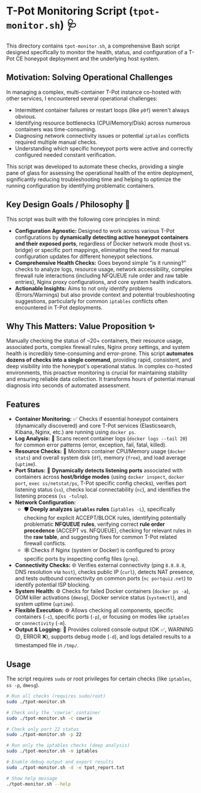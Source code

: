 # T-Pot Monitoring Script (`tpot-monitor.sh`) 🩺

This directory contains `tpot-monitor.sh`, a comprehensive Bash script designed specifically to monitor the health, status, and configuration of a T-Pot CE honeypot deployment and the underlying host system.

## Motivation: Solving Operational Challenges

In managing a complex, multi-container T-Pot instance co-hosted with other services, I encountered several operational challenges:
*   Intermittent container failures or restart loops (like `p0f`) weren't always obvious.
*   Identifying resource bottlenecks (CPU/Memory/Disk) across numerous containers was time-consuming.
*   Diagnosing network connectivity issues or potential `iptables` conflicts required multiple manual checks.
*   Understanding which specific honeypot ports were active and correctly configured needed constant verification.

This script was developed to automate these checks, providing a single pane of glass for assessing the operational health of the entire deployment, significantly reducing troubleshooting time and helping to optimize the running configuration by identifying problematic containers.

## Key Design Goals / Philosophy 🧭

This script was built with the following core principles in mind:

*   **Configuration Agnostic:** Designed to work across various T-Pot configurations by **dynamically detecting active honeypot containers and their exposed ports**, regardless of Docker network mode (host vs. bridge) or specific port mappings, eliminating the need for manual configuration updates for different honeypot selections.
*   **Comprehensive Health Checks:** Goes beyond simple "is it running?" checks to analyze logs, resource usage, network accessibility, complex firewall rule interactions (including NFQUEUE rule order and raw table entries), Nginx proxy configurations, and core system health indicators.
*   **Actionable Insights:** Aims to not only identify problems (Errors/Warnings) but also provide context and potential troubleshooting suggestions, particularly for common `iptables` conflicts often encountered in T-Pot deployments.

## Why This Matters: Value Proposition ✨

Manually checking the status of ~20+ containers, their resource usage, associated ports, complex firewall rules, Nginx proxy settings, and system health is incredibly time-consuming and error-prone. This script **automates dozens of checks into a single command**, providing rapid, consistent, and deep visibility into the honeypot's operational status. In complex co-hosted environments, this proactive monitoring is crucial for maintaining stability and ensuring reliable data collection. It transforms hours of potential manual diagnosis into seconds of automated assessment.

## Features

*   **Container Monitoring:** ✅ Checks if essential honeypot containers (dynamically discovered) and core T-Pot services (Elasticsearch, Kibana, Nginx, etc.) are running using `docker ps`.
*   **Log Analysis:** 📄 Scans recent container logs (`docker logs --tail 20`) for common error patterns (error, exception, fail, fatal, killed).
*   **Resource Checks:** 💾 Monitors container CPU/Memory usage (`docker stats`) and overall system disk (`df`), memory (`free`), and load average (`uptime`).
*   **Port Status:** 🚦 **Dynamically detects listening ports** associated with containers across **host/bridge modes** (using `docker inspect`, `docker port`, `exec ss/netstat/ps`, T-Pot specific config checks), verifies port listening status (`ss`), checks local connectability (`nc`), and identifies the listening process (`ss -tulnp`).
*   **Network Configuration:**
    *   🛡️ **Deeply analyzes `iptables` rules** (`iptables -L`), specifically checking for explicit ACCEPT/BLOCK rules, identifying potentially problematic **NFQUEUE rules**, verifying correct **rule order precedence** (ACCEPT vs. NFQUEUE), checking for relevant rules in the **raw table**, and suggesting fixes for common T-Pot related firewall conflicts.
    *   🕸️ Checks if Nginx (system or Docker) is configured to proxy specific ports by inspecting config files (`grep`).
*   **Connectivity Checks:** 🌐 Verifies external connectivity (ping `8.8.8.8`, DNS resolution via `host`), checks public IP (`curl`), detects NAT presence, and tests outbound connectivity on common ports (`nc portquiz.net`) to identify potential ISP blocking.
*   **System Health:** ⚙️ Checks for failed Docker containers (`docker ps -a`), OOM killer activations (`dmesg`), Docker service status (`systemctl`), and system uptime (`uptime`).
*   **Flexible Execution:** ⚙️ Allows checking all components, specific containers (`-c`), specific ports (`-p`), or focusing on modes like `iptables` or `connectivity` (`-m`).
*   **Output & Logging:** 🎨 Provides colored console output (OK ✅, WARNING 🟡, ERROR ❌), supports debug mode (`-d`), and logs detailed results to a timestamped file in `/tmp/`.

## Usage

The script requires `sudo` or root privileges for certain checks (like `iptables`, `ss -p`, `dmesg`).

```bash
# Run all checks (requires sudo/root)
sudo ./tpot-monitor.sh

# Check only the 'cowrie' container
sudo ./tpot-monitor.sh -c cowrie

# Check only port 22 status
sudo ./tpot-monitor.sh -p 22

# Run only the iptables checks (deep analysis)
sudo ./tpot-monitor.sh -m iptables

# Enable debug output and export results
sudo ./tpot-monitor.sh -d -e tpot_report.txt

# Show help message
./tpot-monitor.sh --help